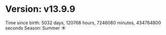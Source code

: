# Version: v13.9.9
Time since birth: 5032 days, 120768 hours, 7246080 minutes, 434764800 seconds
Season: Summer ☀️
